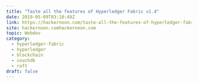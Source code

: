 ```yaml
---
title: "Taste all the features of Hyperledger Fabric v1.4"
date: 2019-05-09T03:10:49Z
link: https://hackernoon.com/taste-all-the-features-of-hyperledger-fabric-v1-4-4275fd9b9d8e?source=rss----3a8144eabfe3---4&utm_medium=RSS&utm_source=hune
site: hackernoon.comhackernoon.com
topic: Webdev
category:
  - hyperledger-fabric
  - hyperledger
  - blockchain
  - couchdb
  - raft
draft: false
---
```

